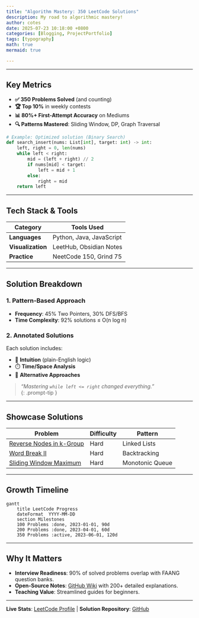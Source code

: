 ```yaml
---
title: "Algorithm Mastery: 350 LeetCode Solutions"
description: My road to algorithmic mastery!
author: cotes
date: 2025-07-23 10:18:00 +0800
categories: [Blogging, ProjectPortfolio]
tags: [typography]
math: true
mermaid: true

---
```


<!-- ![LeetCode Stats](/assets/img/leetcode-dashboard.png){: .shadow .rounded-10 }  
*Data structures, patterns, and optimized solutions—documented and explained.*   -->

---

## **Key Metrics**  
- **✅ 350 Problems Solved** (and counting)  
- **🏆 Top 10%** in weekly contests  
- **📊 80%+ First-Attempt Accuracy** on Mediums  
- **🔍 Patterns Mastered**: Sliding Window, DP, Graph Traversal  

```python
# Example: Optimized solution (Binary Search)
def search_insert(nums: List[int], target: int) -> int:
    left, right = 0, len(nums)
    while left < right:
        mid = (left + right) // 2
        if nums[mid] < target:
            left = mid + 1
        else:
            right = mid
    return left
```

---

## **Tech Stack & Tools**  
| Category          | Tools Used               |
| ----------------- | ------------------------ |
| **Languages**     | Python, Java, JavaScript |
| **Visualization** | LeetHub, Obsidian Notes  |
| **Practice**      | NeetCode 150, Grind 75   |

---

## **Solution Breakdown**  
### **1. Pattern-Based Approach**  
- **Frequency**: 45% Two Pointers, 30% DFS/BFS  
- **Time Complexity**: 92% solutions ≤ O(n log n)  

### **2. Annotated Solutions**  
Each solution includes:  
- 📝 **Intuition** (plain-English logic)  
- ⏱️ **Time/Space Analysis**  
- 🔄 **Alternative Approaches**  

> *“Mastering `while left <= right` changed everything.”*  
{: .prompt-tip }

---

## **Showcase Solutions**  
| Problem                                                                             | Difficulty | Pattern         |
| ----------------------------------------------------------------------------------- | ---------- | --------------- |
| [Reverse Nodes in k-Group](https://leetcode.com/problems/reverse-nodes-in-k-group/) | Hard       | Linked Lists    |
| [Word Break II](https://leetcode.com/problems/word-break-ii/)                       | Hard       | Backtracking    |
| [Sliding Window Maximum](https://leetcode.com/problems/sliding-window-maximum/)     | Hard       | Monotonic Queue |

---

## **Growth Timeline**  
```mermaid
gantt
    title LeetCode Progress
    dateFormat  YYYY-MM-DD
    section Milestones
    100 Problems :done, 2023-01-01, 90d
    200 Problems :done, 2023-04-01, 60d
    350 Problems :active, 2023-06-01, 120d
```

---

## **Why It Matters**  
- **Interview Readiness**: 90% of solved problems overlap with FAANG question banks.  
- **Open-Source Notes**: [GitHub Wiki](#) with 200+ detailed explanations.  
- **Teaching Value**: Streamlined guides for beginners.  

---

**Live Stats**: [LeetCode Profile](#) | **Solution Repository**: [GitHub](#)  
